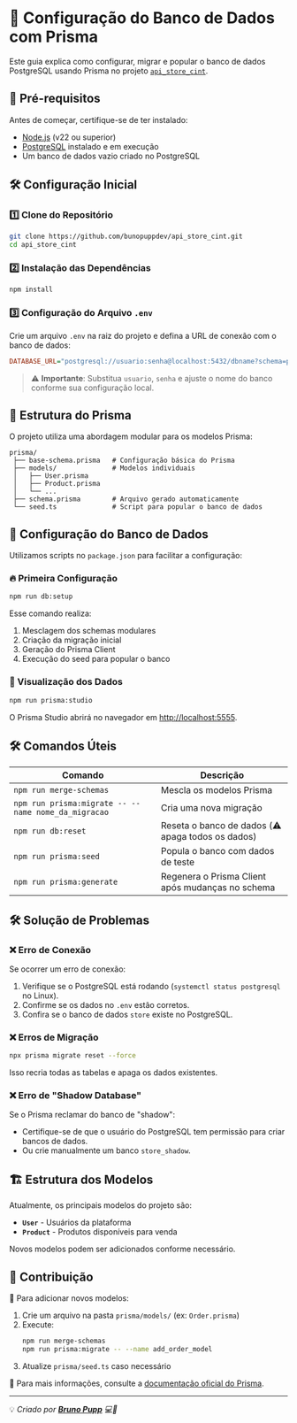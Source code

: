 # 🚀 Configuração do Banco de Dados com Prisma

Este guia explica como configurar, migrar e popular o banco de dados PostgreSQL usando Prisma no projeto [`api_store_cint`](https://github.com/bunopuppdev/api_store_cint).

## 📌 Pré-requisitos

Antes de começar, certifique-se de ter instalado:

- [Node.js](https://nodejs.org/) (v22 ou superior)
- [PostgreSQL](https://www.postgresql.org/) instalado e em execução
- Um banco de dados vazio criado no PostgreSQL

## 🛠️ Configuração Inicial

### 1️⃣ Clone do Repositório

```sh
git clone https://github.com/bunopuppdev/api_store_cint.git
cd api_store_cint
```

### 2️⃣ Instalação das Dependências

```sh
npm install
```

### 3️⃣ Configuração do Arquivo `.env`

Crie um arquivo `.env` na raiz do projeto e defina a URL de conexão com o banco de dados:

```ini
DATABASE_URL="postgresql://usuario:senha@localhost:5432/dbname?schema=public"
```

> ⚠️ **Importante**: Substitua `usuario`, `senha` e ajuste o nome do banco conforme sua configuração local.

## 📂 Estrutura do Prisma

O projeto utiliza uma abordagem modular para os modelos Prisma:

```
prisma/
 ├── base-schema.prisma   # Configuração básica do Prisma
 ├── models/              # Modelos individuais
 │   ├── User.prisma
 │   ├── Product.prisma
 │   └── ...
 ├── schema.prisma        # Arquivo gerado automaticamente
 └── seed.ts              # Script para popular o banco de dados
```

## 🚀 Configuração do Banco de Dados

Utilizamos scripts no `package.json` para facilitar a configuração:

### 🔥 Primeira Configuração

```sh
npm run db:setup
```

Esse comando realiza:

1. Mesclagem dos schemas modulares
2. Criação da migração inicial
3. Geração do Prisma Client
4. Execução do seed para popular o banco

### 👀 Visualização dos Dados

```sh
npm run prisma:studio
```

O Prisma Studio abrirá no navegador em [http://localhost:5555](http://localhost:5555).

## 🛠️ Comandos Úteis

| Comando                                             | Descrição                                         |
| --------------------------------------------------- | ------------------------------------------------- |
| `npm run merge-schemas`                             | Mescla os modelos Prisma                          |
| `npm run prisma:migrate -- --name nome_da_migracao` | Cria uma nova migração                            |
| `npm run db:reset`                                  | Reseta o banco de dados (⚠️ apaga todos os dados) |
| `npm run prisma:seed`                               | Popula o banco com dados de teste                 |
| `npm run prisma:generate`                           | Regenera o Prisma Client após mudanças no schema  |

## 🛠️ Solução de Problemas

### ❌ Erro de Conexão

Se ocorrer um erro de conexão:

1. Verifique se o PostgreSQL está rodando (`systemctl status postgresql` no Linux).
2. Confirme se os dados no `.env` estão corretos.
3. Confira se o banco de dados `store` existe no PostgreSQL.

### ❌ Erros de Migração

```sh
npx prisma migrate reset --force
```

Isso recria todas as tabelas e apaga os dados existentes.

### ❌ Erro de "Shadow Database"

Se o Prisma reclamar do banco de "shadow":

- Certifique-se de que o usuário do PostgreSQL tem permissão para criar bancos de dados.
- Ou crie manualmente um banco `store_shadow`.

## 🏗️ Estrutura dos Modelos

Atualmente, os principais modelos do projeto são:

- **`User`** - Usuários da plataforma
- **`Product`** - Produtos disponíveis para venda

Novos modelos podem ser adicionados conforme necessário.

## 📢 Contribuição

🔹 Para adicionar novos modelos:

1. Crie um arquivo na pasta `prisma/models/` (ex: `Order.prisma`)
2. Execute:
   ```sh
   npm run merge-schemas
   npm run prisma:migrate -- --name add_order_model
   ```
3. Atualize `prisma/seed.ts` caso necessário

📖 Para mais informações, consulte a [documentação oficial do Prisma](https://www.prisma.io/docs/).

---

💡 *Criado por **[Bruno Pupp](https://github.com/bunopuppdev)** 💻🚀*

